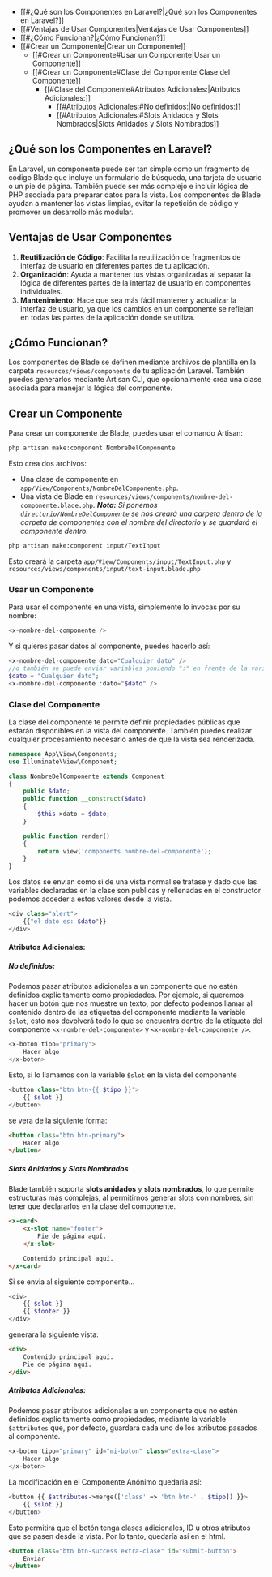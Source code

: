 
- [[#¿Qué son los Componentes en Laravel?|¿Qué son los Componentes en Laravel?]]
- [[#Ventajas de Usar Componentes|Ventajas de Usar Componentes]]
- [[#¿Cómo Funcionan?|¿Cómo Funcionan?]]
- [[#Crear un Componente|Crear un Componente]]
	- [[#Crear un Componente#Usar un Componente|Usar un Componente]]
	- [[#Crear un Componente#Clase del Componente|Clase del Componente]]
		- [[#Clase del Componente#Atributos Adicionales:|Atributos Adicionales:]]
			- [[#Atributos Adicionales:#No definidos:|No definidos:]]
			- [[#Atributos Adicionales:#Slots Anidados y Slots Nombrados|Slots Anidados y Slots Nombrados]]


## ¿Qué son los Componentes en Laravel?

En Laravel, un componente puede ser tan simple como un fragmento de código Blade que incluye un formulario de búsqueda, una tarjeta de usuario o un pie de página. También puede ser más complejo e incluir lógica de PHP asociada para preparar datos para la vista. Los componentes de Blade ayudan a mantener las vistas limpias, evitar la repetición de código y promover un desarrollo más modular.

## Ventajas de Usar Componentes

1. **Reutilización de Código**: Facilita la reutilización de fragmentos de interfaz de usuario en diferentes partes de tu aplicación.
2. **Organización**: Ayuda a mantener tus vistas organizadas al separar la lógica de diferentes partes de la interfaz de usuario en componentes individuales.
3. **Mantenimiento**: Hace que sea más fácil mantener y actualizar la interfaz de usuario, ya que los cambios en un componente se reflejan en todas las partes de la aplicación donde se utiliza.

## ¿Cómo Funcionan?

Los componentes de Blade se definen mediante archivos de plantilla en la carpeta `resources/views/components` de tu aplicación Laravel. También puedes generarlos mediante Artisan CLI, que opcionalmente crea una clase asociada para manejar la lógica del componente.

## Crear un Componente
Para crear un componente de Blade, puedes usar el comando Artisan:

``` bash
php artisan make:component NombreDelComponente
```

Esto crea dos archivos:

- Una clase de componente en `app/View/Components/NombreDelComponente.php`.
- Una vista de Blade en `resources/views/components/nombre-del-componente.blade.php`.
***Nota:** Si ponemos `directorio/NombreDelComponente` se nos creará una carpeta dentro de la carpeta de componentes con el nombre del directorio y se guardará el componente dentro.* 

```sh
php artisan make:component input/TextInput
```
Esto creará la carpeta `app/View/Components/input/TextInput.php` y `resources/views/components/input/text-input.blade.php`

### Usar un Componente
Para usar el componente en una vista, simplemente lo invocas por su nombre:

``` php
<x-nombre-del-componente />
```
Y si quieres pasar datos al componente, puedes hacerlo así:

``` php
<x-nombre-del-componente dato="Cualquier dato" />
//o también se puede enviar variables poniendo ":" en frente de la variable
$dato = "Cualquier dato";
<x-nombre-del-componente :dato="$dato" />
```

### Clase del Componente

La clase del componente te permite definir propiedades públicas que estarán disponibles en la vista del componente. También puedes realizar cualquier procesamiento necesario antes de que la vista sea renderizada.

``` php
namespace App\View\Components;
use Illuminate\View\Component;

class NombreDelComponente extends Component
{
    public $dato;
    public function __construct($dato)
    {
        $this->dato = $dato;
    }

    public function render()
    {
        return view('components.nombre-del-componente');
    }
}
```

Los datos se envían como si de una vista normal se tratase y dado que las variables declaradas en la clase son publicas y rellenadas en el constructor podemos acceder a estos valores desde la vista.

```php
<div class="alert">
    {{"el dato es: $dato"}}
</div>
```
#### Atributos Adicionales:

##### No definidos:
Podemos pasar atributos adicionales a un componente que no estén definidos explícitamente como propiedades. Por ejemplo, si queremos hacer un botón que nos muestre un texto, por defecto podemos llamar al contenido dentro de las etiquetas del componente mediante la variable `$slot`, esto nos devolverá todo lo que se encuentra dentro de la etiqueta del componente `<x-nombre-del-componente>` y `<x-nombre-del-componente />`.

``` php
<x-boton tipo="primary">
    Hacer algo
</x-boton>
```
Esto, si lo llamamos con la variable `$slot` en la vista del componente
``` php
<button class="btn btn-{{ $tipo }}">
    {{ $slot }}
</button>
```
se vera de la siguiente forma:
```html
<button class="btn btn-primary">
    Hacer algo
</button>
```

##### Slots Anidados y Slots Nombrados

Blade también soporta **slots anidados** y **slots nombrados**, lo que permite estructuras más complejas, al permitirnos generar slots con nombres, sin tener que declararlos en la clase del componente.

``` html
<x-card>
    <x-slot name="footer">
        Pie de página aquí.
    </x-slot>

    Contenido principal aquí.
</x-card>
```
Si se envia al siguiente componente...
``` php
<div>
    {{ $slot }}
    {{ $footer }}
</div>
```
generara la siguiente vista: 
``` html
<div>
	Contenido principal aquí.
    Pie de página aquí.
</div>
```

##### Atributos Adicionales:

Podemos pasar atributos adicionales a un componente que no estén definidos explícitamente como propiedades, mediante la variable `$attributes` que, por defecto,  guardará cada uno de los atributos pasados al componente. 

``` php
<x-boton tipo="primary" id="mi-boton" class="extra-clase">
    Hacer algo
</x-boton>
```
La modificación en el Componente Anónimo quedaria así:

``` php
<button {{ $attributes->merge(['class' => 'btn btn-' . $tipo]) }}>
    {{ $slot }}
</button>
```

Esto permitirá que el botón tenga clases adicionales, ID u otros atributos que se pasen desde la vista. Por lo tanto, quedaría así en el html.

``` html
<button class="btn btn-success extra-clase" id="submit-button">
    Enviar
</button>
```
